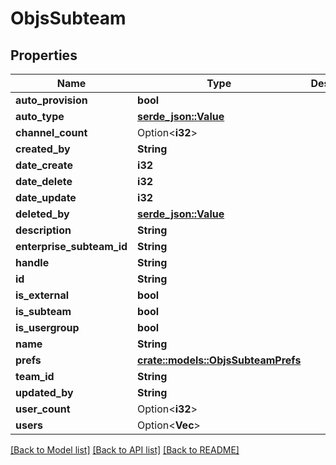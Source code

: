 # ObjsSubteam

## Properties

Name | Type | Description | Notes
------------ | ------------- | ------------- | -------------
**auto_provision** | **bool** |  | 
**auto_type** | [**serde_json::Value**](.md) |  | 
**channel_count** | Option<**i32**> |  | [optional]
**created_by** | **String** |  | 
**date_create** | **i32** |  | 
**date_delete** | **i32** |  | 
**date_update** | **i32** |  | 
**deleted_by** | [**serde_json::Value**](.md) |  | 
**description** | **String** |  | 
**enterprise_subteam_id** | **String** |  | 
**handle** | **String** |  | 
**id** | **String** |  | 
**is_external** | **bool** |  | 
**is_subteam** | **bool** |  | 
**is_usergroup** | **bool** |  | 
**name** | **String** |  | 
**prefs** | [**crate::models::ObjsSubteamPrefs**](objs_subteam_prefs.md) |  | 
**team_id** | **String** |  | 
**updated_by** | **String** |  | 
**user_count** | Option<**i32**> |  | [optional]
**users** | Option<**Vec<String>**> |  | [optional]

[[Back to Model list]](../README.md#documentation-for-models) [[Back to API list]](../README.md#documentation-for-api-endpoints) [[Back to README]](../README.md)


